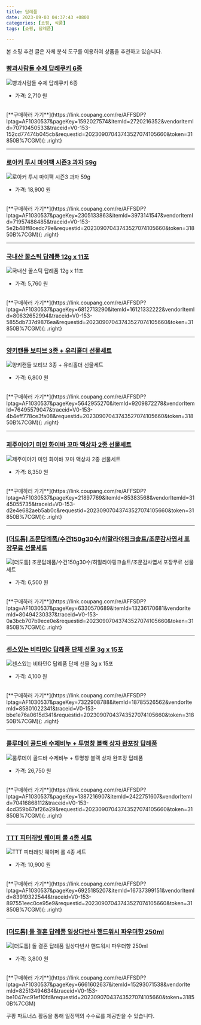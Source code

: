 ```yaml
---
title: 답례품
date: 2023-09-03 04:37:43 +0800
categories: [쇼핑, 식품]
tags: [쇼핑, 답례품]

---
```


본 쇼핑 추천 글은 자체 분석 도구를 이용하여 상품을 추천하고 있습니다.
### [빵과사람들 수제 답례쿠키 6종](https://link.coupang.com/re/AFFSDP?lptag=AF1030537&pageKey=1592027574&itemId=2720216352&vendorItemId=70710450533&traceid=V0-153-152cd77474b045cb&requestid=20230907043743527074105660&token=31850B%7CGM)
![빵과사람들 수제 답례쿠키 6종](https://ads-partners.coupang.com/image1/7gUd8t5wQZ3DpmaG7gtEnIl6HESzjuUSn_ZITGI6kjN5Za8BMPyTfXIRjbpWXzJPLMuO1zmr-kB693axHVPp0qSt-9M368q5ngAPolWOwuG19adco0lEr0yRkWb_rXFOIM6Xe19FHpNCvhSc5U7uWP9UqAYKkzoNEy0pubtu78PUqNWlMOAm69Q5Bt0dI9D-mE7IpDZnvlOeZqWrM6yqvzV1xwl7gcsP9eVYXdjxd93tbehnPkyvodW1VoXBDFkVi7lWkiUX2g2BuVnJVoQ9yP1ACLOWIDhCnHTZnRYSkwo=)
- 가격: 2,710 원
<br>
[**구매하러 가기**](https://link.coupang.com/re/AFFSDP?lptag=AF1030537&pageKey=1592027574&itemId=2720216352&vendorItemId=70710450533&traceid=V0-153-152cd77474b045cb&requestid=20230907043743527074105660&token=31850B%7CGM){: .right}
<br>

---

### [로아커 투시 마이팩 시즌3 과자 59g](https://link.coupang.com/re/AFFSDP?lptag=AF1030537&pageKey=2305133863&itemId=3973141547&vendorItemId=71957488485&traceid=V0-153-5e2b48ff8cedc79e&requestid=20230907043743527074105660&token=31850B%7CGM)
![로아커 투시 마이팩 시즌3 과자 59g](https://ads-partners.coupang.com/image1/w5dczv9CX3tVQC5Lw2Jf4WxwL_w2Z1WM86l3ipy2XkhUzOGTJY1vQwk-LjCzi2kQJrvFg33sihJJ6h-0mXneYvtpW2ZUJoTf4GzR7AeAp9pVLT6EcKA0fX-u8ONG-zzLTLw84cUzpRtnyRElvj90vSSR3juLzTEd6OhR-ovJl5cN3H_wB72Y5Rf9ya1uncYzRkXnSQLKzMGMpfdlcZ6yH8OxXMr4Xc6wewESAso0pMXY8yYngXHIuUIQtzsjpHu877X6GHR6HhFVkOdFU05Ct2qi)
- 가격: 18,900 원
<br>
[**구매하러 가기**](https://link.coupang.com/re/AFFSDP?lptag=AF1030537&pageKey=2305133863&itemId=3973141547&vendorItemId=71957488485&traceid=V0-153-5e2b48ff8cedc79e&requestid=20230907043743527074105660&token=31850B%7CGM){: .right}
<br>

---

### [국내산 꿀스틱 답례품 12g x 11포](https://link.coupang.com/re/AFFSDP?lptag=AF1030537&pageKey=6812713290&itemId=16121332222&vendorItemId=80632652994&traceid=V0-153-5855db737d9876ea&requestid=20230907043743527074105660&token=31850B%7CGM)
![국내산 꿀스틱 답례품 12g x 11포](https://ads-partners.coupang.com/image1/VjpLdNeCo2y0V-isVlBueC8VGahBCj7WQzCieUGQ0vdOaNqvAa2MtJQqqrDyr-4dj1zYGlTZ7uAYpEiRPKxRAtvkSqgmyGfFfYQsUYUzO6pb9gLOLaTlOdlVNVMxHBZsM3EGFsRaQSav0Uz5UfhMgsPp4LwDBUNnmoKu_r6Kc_PkccQyAbkhemeeVuVJnf1r_zXD3re_YzxE_fcjfqYuLPELexBhjKrV0-FixKxf9H6MqP-GfjMC_N11EhvMzV2bOhkOvIJHHZJmi4zuDpBk8gi803Tc787j33wkuepx5scK)
- 가격: 5,760 원
<br>
[**구매하러 가기**](https://link.coupang.com/re/AFFSDP?lptag=AF1030537&pageKey=6812713290&itemId=16121332222&vendorItemId=80632652994&traceid=V0-153-5855db737d9876ea&requestid=20230907043743527074105660&token=31850B%7CGM){: .right}
<br>

---

### [양키캔들 보티브 3종 + 유리홀더 선물세트](https://link.coupang.com/re/AFFSDP?lptag=AF1030537&pageKey=5642955270&itemId=9209872278&vendorItemId=76495579047&traceid=V0-153-4b4eff778ce3fa08&requestid=20230907043743527074105660&token=31850B%7CGM)
![양키캔들 보티브 3종 + 유리홀더 선물세트](https://ads-partners.coupang.com/image1/TKClM6PgXdJsVyHnTJBXlEZXWaFgHjPGkT_3JYk7lIFRZOexFRLIFhWjMZJw75ABTLMbno689h70wuI1tZ6FK-AflrA16Lot6Ier-R7bAUevovA1fqj1wF5T6EFA_2_P-cHIEKM1-PRS0-KdbW6sTK-mha7qvR-BqDPmwmJchH00AxSd5ya3NF_szzoev5ZfCTvdz4ZPflNevUcAI44HS0ZVkGyvxDvkqTkI5wFcYVcz9J25LjfbqJ6IduTe4QE6p6UWQJGTXA==)
- 가격: 6,800 원
<br>
[**구매하러 가기**](https://link.coupang.com/re/AFFSDP?lptag=AF1030537&pageKey=5642955270&itemId=9209872278&vendorItemId=76495579047&traceid=V0-153-4b4eff778ce3fa08&requestid=20230907043743527074105660&token=31850B%7CGM){: .right}
<br>

---

### [제주이야기 미인 화이바 꼬마 액상차 2종 선물세트](https://link.coupang.com/re/AFFSDP?lptag=AF1030537&pageKey=21897769&itemId=85383568&vendorItemId=3145055735&traceid=V0-153-d2e4e682aeb5ab0c&requestid=20230907043743527074105660&token=31850B%7CGM)
![제주이야기 미인 화이바 꼬마 액상차 2종 선물세트](https://ads-partners.coupang.com/image1/8txm68klQBWtA3_G8r7CyndgGEFM6WJ2i3sdacjS0mkrGd-5bp-SwDtvS_0QZICaeDCntsGRjNDf2VFLqYCjv_h1wmYersNBaIdlbQIBgwE2CaRQUeGHfwu6Oto1ifPCjphiCbdIvmoIQAWwQWkt-F2AZrnMZJrZdLxdlxHfeBALJQHBDbnwoBYibQNpW0UoSvf3i9tfi7q2Im2hGZjcoG9Kv4H9fp42i9u9k0g0ZTdu5M9_UPffrYalAxFt8Y97hU-lWRbtMar3JtPRcG5Y-OW-KLPBxaeNIJKFwTQKhw==)
- 가격: 8,350 원
<br>
[**구매하러 가기**](https://link.coupang.com/re/AFFSDP?lptag=AF1030537&pageKey=21897769&itemId=85383568&vendorItemId=3145055735&traceid=V0-153-d2e4e682aeb5ab0c&requestid=20230907043743527074105660&token=31850B%7CGM){: .right}
<br>

---

### [[더도톰] 조문답례품/수건150g30수/히말라야핑크솔트/조문감사엽서 포장무료 선물세트](https://link.coupang.com/re/AFFSDP?lptag=AF1030537&pageKey=6330570689&itemId=13236170681&vendorItemId=80494230337&traceid=V0-153-0a3bcb707b9ece0e&requestid=20230907043743527074105660&token=31850B%7CGM)
![[더도톰] 조문답례품/수건150g30수/히말라야핑크솔트/조문감사엽서 포장무료 선물세트](https://ads-partners.coupang.com/image1/Ss5R7yGBm6x4LgNBShgPzKg0bBzB6Wy-o3PALPX0fo20ECZwNxo7L7m-eoDvav7gOL7CZHX1tloilmw8RWvEmmKQ4U-BbP49dixagztHonZ_tm2GA2Sp1FdNYCEXXjZrL_wn1vBCwzNb8ufsywd7RU6pieJZyyIx0WyZgC7q1CeLwAAtdHlSvTDhF_EiopXBvMwVIvVEEcu_RB97OFZBAtBwxz0E6dGij_XsG5wbrYnTKTTSf8VNDlX1q8YIyPEHhBOE3XdRrRvgZW_nXi99sOitWQjQ1OHkFeK-LNtekMI=)
- 가격: 6,500 원
<br>
[**구매하러 가기**](https://link.coupang.com/re/AFFSDP?lptag=AF1030537&pageKey=6330570689&itemId=13236170681&vendorItemId=80494230337&traceid=V0-153-0a3bcb707b9ece0e&requestid=20230907043743527074105660&token=31850B%7CGM){: .right}
<br>

---

### [센스있는 비타민C 답례품 단체 선물 3g x 15포](https://link.coupang.com/re/AFFSDP?lptag=AF1030537&pageKey=7322908788&itemId=18785526562&vendorItemId=85801022341&traceid=V0-153-bbe1e76a0615d341&requestid=20230907043743527074105660&token=31850B%7CGM)
![센스있는 비타민C 답례품 단체 선물 3g x 15포](https://ads-partners.coupang.com/image1/Vc698sCg0LM-KHDiVbr4yczB36LbZCdI4toI8-AcAQJgR5Ef31eO-rlSn_B49jamNj3VWp-R-8t7N0IMyWj5hrhpbvS4TRDUDYQl9_gxfWIOj77lHL-ks9fTFIzkGgZqDiUBTlYj1q_SVxTER5ZnvQdWsDs6ort2oSVr88rT4lX4BSw-VMjUL3ZCeDGEB54EPtU5UCUCnBmmw9160aM7i5SADdn5qliZnk8DWmHZjycLTuDl8df4_4UIRz_dH6iuN0ToTSGrutv7YNVd5J4aG0ZQ_sXWS-rlQVE2d_uQSw==)
- 가격: 4,100 원
<br>
[**구매하러 가기**](https://link.coupang.com/re/AFFSDP?lptag=AF1030537&pageKey=7322908788&itemId=18785526562&vendorItemId=85801022341&traceid=V0-153-bbe1e76a0615d341&requestid=20230907043743527074105660&token=31850B%7CGM){: .right}
<br>

---

### [룰루데이 골드바 수제비누 + 투명창 블랙 상자 완포장 답례품](https://link.coupang.com/re/AFFSDP?lptag=AF1030537&pageKey=1387216907&itemId=2422751607&vendorItemId=70416868112&traceid=V0-153-4cd359b67af26a29&requestid=20230907043743527074105660&token=31850B%7CGM)
![룰루데이 골드바 수제비누 + 투명창 블랙 상자 완포장 답례품](https://ads-partners.coupang.com/image1/KCRykdi5-4jVsCYPKOcMBml6sNMSfuXirGQyaa7XSxZVl4OuuoG1mmZHxRLz-7tSk454we72yN9ZyIaLZX3oTDdD6G7SZpdlHk2mYhmZvycKcyi6xGvg2NO_YM5g6ImfCaJYWDs13ne5Iz2-6i5thJ5LfVjFzQ7d7Uc5OTbdGir-BF4Xv2EyMbiYP9aIJwjsS8AQfJ556i-PY1TsZMTfejIpjXEaBk8BBi1d7RWzO4-YiO7XLM0YCqBBFmcQ8N_ZHAMGIRCs_XgVHbSYlh5m)
- 가격: 26,750 원
<br>
[**구매하러 가기**](https://link.coupang.com/re/AFFSDP?lptag=AF1030537&pageKey=1387216907&itemId=2422751607&vendorItemId=70416868112&traceid=V0-153-4cd359b67af26a29&requestid=20230907043743527074105660&token=31850B%7CGM){: .right}
<br>

---

### [TTT 피터래빗 웨이퍼 롤 4종 세트](https://link.coupang.com/re/AFFSDP?lptag=AF1030537&pageKey=6925185207&itemId=16737399151&vendorItemId=83919322544&traceid=V0-153-897551eec0ce95e9&requestid=20230907043743527074105660&token=31850B%7CGM)
![TTT 피터래빗 웨이퍼 롤 4종 세트](https://ads-partners.coupang.com/image1/FKjeu1OWtVF3-puUFHWNE90G6IJNyEwqncN74TKe2lkVek4z8C2t2JKqBT8plUawGN0o7c6pHtxMyqN1Mw4AZZkzhJ0OjD_TXng35M_Qfig5b7vlDiHieTQ3RPG78Ij_hGQUE_UmbvW6RPU92mQ8n-1CUbmZH26QVl7YhyMv1imPZzaz0p6oIOmt_ct7Eo08mIGu7K69VdUB5IFfrbGBWnPsp5jQgHt0O2HIpsRDiawnlD1bwBbQnF57DJdCLQq1JBE8BVA2BeYXFJDS05Xf)
- 가격: 10,900 원
<br>
[**구매하러 가기**](https://link.coupang.com/re/AFFSDP?lptag=AF1030537&pageKey=6925185207&itemId=16737399151&vendorItemId=83919322544&traceid=V0-153-897551eec0ce95e9&requestid=20230907043743527074105660&token=31850B%7CGM){: .right}
<br>

---

### [[더도톰] 돌 결혼 답례품 일상다반사 핸드워시 파우더향 250ml](https://link.coupang.com/re/AFFSDP?lptag=AF1030537&pageKey=6661602637&itemId=15293071538&vendorItemId=82513494634&traceid=V0-153-be1047ec91ef10fd&requestid=20230907043743527074105660&token=31850B%7CGM)
![[더도톰] 돌 결혼 답례품 일상다반사 핸드워시 파우더향 250ml](https://ads-partners.coupang.com/image1/H6-xOleS7TCWV-nBHwbe1lWuaTlijL-GBMKcH7UAibcEmvoaV-YpiBRX303BoIIS0_abzWu_R4GMMF2APOhX6h9ZE4EDwxiwvJw3H9VBE9ya1HHoaPFeypljbotvo-WTHt40YZS2p2feVT1Web_Fstqg6bfQ9p1umuVxNxhQ0eA9b8vmVrAp63QmtNtUA9T19M-Wj48p_o7xsiFCuC9I1ES9RJbkhi1F_KdWh0sJ_WQu4C0-QZxdKVnOOKOlexIRsW5cTtmqQnSP3ghE8fB07VVDuSGljWSF33e0vVairw==)
- 가격: 3,800 원
<br>
[**구매하러 가기**](https://link.coupang.com/re/AFFSDP?lptag=AF1030537&pageKey=6661602637&itemId=15293071538&vendorItemId=82513494634&traceid=V0-153-be1047ec91ef10fd&requestid=20230907043743527074105660&token=31850B%7CGM)


쿠팡 파트너스 활동을 통해 일정액의 수수료를 제공받을 수 있습니다.
